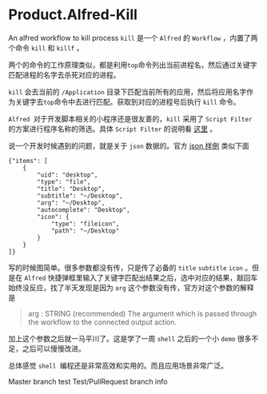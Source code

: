 # Product.Alfred-Kill
An alfred workflow to kill process
 `kill` 是一个 `Alfred` 的 `Workflow` ，内置了两个命令 `kill` 和 `killf` 。

两个的命令的工作原理类似，都是利用`top`命令列出当前进程名，然后通过关键字匹配进程的名字去杀死对应的进程。

`kill` 会去当前的  `/Application` 目录下匹配当前所有的应用，然后将应用名字作为关键字去`top`命令中去进行匹配。获取到对应的进程号后执行 `kill` 命令。

`Alfred `对于开发脚本相关的小程序还是很友善的，`kill` 采用了 `Script Filter` 的方案进行程序名称的筛选。具体 `Script Filter` 的说明看 [这里](https://www.alfredapp.com/help/workflows/inputs/script-filter/) 。

说一个开发时候遇到的问题，就是关于 `json` 数据的。官方 [json 样例](https://www.alfredapp.com/help/workflows/inputs/script-filter/json/) 类似下面

```
{"items": [
    {
        "uid": "desktop",
        "type": "file",
        "title": "Desktop",
        "subtitle": "~/Desktop",
        "arg": "~/Desktop",
        "autocomplete": "Desktop",
        "icon": {
            "type": "fileicon",
            "path": "~/Desktop"
        }
    }
]}
```

写的时候图简单。很多参数都没有传，只是传了必备的 `title` `subtitle` `icon` 。但是在 `Alfred` 快捷弹框里输入了关键字匹配出结果之后，选中对应的结果，敲回车始终没反应，找了半天发现是因为 `arg` 这个参数没有传，官方对这个参数的解释是 

> arg : STRING (recommended)  The argument which is passed through the workflow to the connected output action.

加上这个参数之后就一马平川了。这是学了一周 `shell` 之后的一个小 `demo` 很多不足，之后可以慢慢改进。

总体感觉 `shell `编程还是非常高效和实用的。而且应用场景非常广泛。

Master branch test
Test/PullRequest branch info

